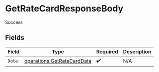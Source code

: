 # GetRateCardResponseBody

Success


## Fields

| Field                                                                    | Type                                                                     | Required                                                                 | Description                                                              |
| ------------------------------------------------------------------------ | ------------------------------------------------------------------------ | ------------------------------------------------------------------------ | ------------------------------------------------------------------------ |
| `Data`                                                                   | [operations.GetRateCardData](../../models/operations/getratecarddata.md) | :heavy_check_mark:                                                       | N/A                                                                      |